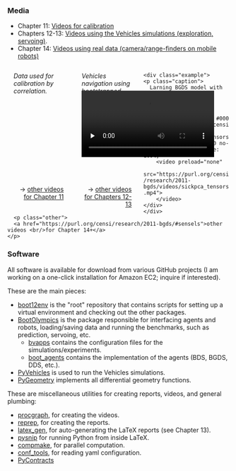 ### Media
[video-calib]: https://purl.org/censi/2012/camera_calibration#media
[video-real]: https://purl.org/censi/research/2011-bgds/#sensels
[video-sim]: videos-vehicles


- Chapter 11: [Videos for calibration ][video-calib]
- Chapters 12-13: [Videos using the Vehicles simulations (exploration, servoing)][video-sim].
- Chapter 14: [Videos using real data (camera/range-finders on mobile robots)][video-real]



<div id="examples">
  <style type="text/css">
   div#examples { display: block; width: 100%; overflow: auto;}
   div#examples div.example { display: block; float: left !important; width: 25% !important; margin: 1em;}
   /*div#examples div.example { border: solid 1px black !important;}*/
   div#examples div.example p.caption { height: 3em; padding: 0; font-style: italic; margin: 0;}
   div#examples div.example p.other { text-align: right; width: 90%; height: 2em;}
   div#examples div.example p.other:before { content: "→";}
   div#examples div.example div.frame { display: block; height: 200px; vertical-align: middle;}
  </style>
  <div class="example">
    <p class="caption">
      Data used for calibration by correlation. 
    </p>
    <div class="frame">
    <object width="250" height="160"><param name="allowfullscreen" value="true" /><param name="allowscriptaccess" value="always" /><param name="movie" value="https://vimeo.com/moogaloop.swf?clip_id=33843143&amp;server=vimeo.com&amp;show_title=0&amp;show_byline=0&amp;show_portrait=0&amp;color=00adef&amp;fullscreen=1&amp;autoplay=0&amp;loop=1" /><embed src="https://vimeo.com/moogaloop.swf?clip_id=33843143&amp;server=vimeo.com&amp;show_title=0&amp;show_byline=0&amp;show_portrait=0&amp;color=00adef&amp;fullscreen=1&amp;autoplay=0&amp;loop=1" type="application/x-shockwave-flash" allowfullscreen="true" allowscriptaccess="always" width="250" height="180"></embed></object>
  </div>
    <p class="other">
      <a href="https://purl.org/censi/2012/camera_calibration#media">other videos <br/>for Chapter 11</a>
    </p>
</div>

<div class="example">
    <p class="caption">
      Vehicles navigation using bootstrapped models. 
    </p>
    <div class="frame">
    <div data-ratio='0.552' class="flowplayer is-splash color-light"
        style="background: #000 url('https://purl.org/censi/research/2012-bv1bds1/videos/splash/Se0Vdd1ro-bdse3-ep_servonav_bdse3_00000-mp4f2sr.png') 0 0 no-repeat; background-size: 100%;">
        <video preload="none" 
               src="https://purl.org/censi/research/2012-bv1bds1/videos/bv1servo1/videos/Se0Vdd1ro-bdse3-ep_servonav_bdse3_00000-mp4f2sr.mp4">
        </video>
    </div>
    </div>
    <p class="other">
      <a href="videos-vehicles">other videos <br/>for Chapters 12-13</a>
    </p>
  </div>

    <div class="example">
    <p class="caption">
      Larning BGDS model with streaming data
    </p>
    <div class="frame">
<!--       1564x494 
 -->    <div data-ratio='0.315' class="flowplayer is-splash color-light"
        style="background: #000 url('https://purl.org/censi/research/2011-bgds/videos/sickpca_tensors.mp4.realsize.png') 0 0 no-repeat; background-size: 100%;">
        <video preload="none" 
               src="https://purl.org/censi/research/2011-bgds/videos/sickpca_tensors.mp4">
        </video>
    </div>
    </div>
      <p class="other">
      <a href="https://purl.org/censi/research/2011-bgds/#sensels">other videos <br/>for Chapter 14+</a>
    </p>
</div>
</div>


### Software

All software is available for download from various GitHub projects
(I am working on a one-click installation for Amazon EC2; inquire if interested).

These are the main pieces:

- [boot12env](http://github.com/AndreaCensi/boot12env) is the "root" repository
  that contains scripts for setting up a virtual environment and 
  checking out the other packages.
- [BootOlympics](http://github.com/AndreaCensi/boot_olympics) 
  is the package responsible for interfacing agents and robots, 
  loading/saving data and running the benchmarks,
  such as prediction, servoing, etc.
  - [bvapps](http://github.com/AndreaCensi/bvapps)  contains the configuration
    files for the simulations/experiments.
  - [boot_agents](http://github.com/AndreaCensi/boot_agents)  contains the 
    implementation of the agents (BDS, BGDS, DDS, etc.).
- [PyVehicles](http://github.com/AndreaCensi/vehicles) is used
  to run the Vehicles simulations.
- [PyGeometry](http://github.com/AndreaCensi/geometry) implements
  all differential geometry functions.


These are miscellaneous utilities for creating reports, videos, and general plumbing:

- [procgraph](http://github.com/AndreaCensi/procgraph), for creating the videos.
- [reprep](http://github.com/AndreaCensi/reprep), for creating the reports.
- [latex_gen](http://github.com/AndreaCensi/latex_gen), for auto-generating the LaTeX reports (see Chapter 13).
- [pysnip](https://github.com/AndreaCensi/pysnip) for running Python from inside LaTeX.
- [compmake](http://github.com/AndreaCensi/compmake), for parallel computation.
- [conf_tools](http://github.com/AndreaCensi/conf_tools), for reading yaml 
  configuration.
- [PyContracts](http://github.com/AndreaCensi/contracts)